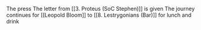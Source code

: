 The press
The letter from [[3. Proteus (SoC Stephen)]] is given
The journey continues for [[Leopold Bloom]] to [[8. Lestrygonians (Bar)]] for lunch and drink

